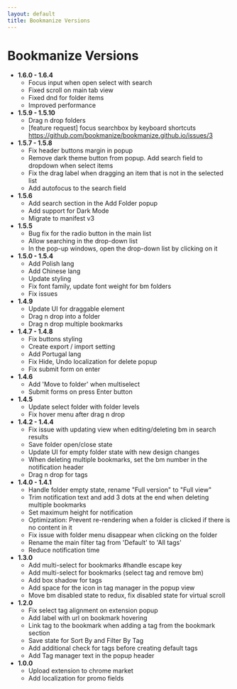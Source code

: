 ```yaml
---
layout: default
title: Bookmanize Versions
---
```


# Bookmanize Versions
- **1.6.0 - 1.6.4**
    - Focus input when open select with search
    - Fixed scroll on main tab view
    - Fixed dnd for folder items   
    - Improved performance
- **1.5.9 - 1.5.10**
    - Drag n drop folders
    - [feature request] focus searchbox by keyboard shortcuts https://github.com/bookmanize/bookmanize.github.io/issues/3
- **1.5.7 - 1.5.8**
    - Fix header buttons margin in popup
    - Remove dark theme button from popup. Add search field to dropdown when select items
    - Fix the drag label when dragging an item that is not in the selected list
    - Add autofocus to the search field
- **1.5.6**
    - Add search section in the Add Folder popup
    - Add support for Dark Mode
    - Migrate to manifest v3
- **1.5.5**
    - Bug fix for the radio button in the main list
    - Allow searching in the drop-down list 
    - In the pop-up windows, open the drop-down list by clicking on it
- **1.5.0 - 1.5.4**
    - Add Polish lang
    - Add Chinese lang
    - Update styling
    - Fix font family, update font weight for bm folders
    - Fix issues
- **1.4.9**
    - Update UI for draggable element 
    - Drag n drop into a folder
    - Drag n drop multiple bookmarks 
- **1.4.7 - 1.4.8**
    - Fix buttons styling
    - Create export / import setting
    - Add Portugal lang
    - Fix Hide, Undo localization for delete popup
    - Fix submit form on enter
 - **1.4.6**
    - Add 'Move to folder' when multiselect
    - Submit forms on press Enter button
 - **1.4.5**
    - Update select folder with folder levels
    - Fix hover menu after drag n drop
 - **1.4.2 - 1.4.4**
    - Fix issue with updating view when editing/deleting bm in search results
    - Save folder open/close state
    - Update UI for empty folder state with new design changes
    - When deleting multiple bookmarks, set the bm number in the notification header
    - Drag n drop for tags
 - **1.4.0 - 1.4.1**
    - Handle folder empty state, rename "Full version" to "Full view"
    - Trim notification text and add 3 dots at the end when deleting multiple bookmarks
    - Set maximum height for notification
    - Optimization: Prevent re-rendering when a folder is clicked if there is no content in it
    - Fix issue with folder menu disappear when clicking on the folder
    - Rename the main filter tag from 'Default' to 'All tags'
    - Reduce notification time
 - **1.3.0**
    - Add multi-select for bookmarks #handle escape key
    - Add multi-select for bookmarks (select tag and remove bm)
    - Add box shadow for tags
    - Add space for the icon in tag manager in the popup view
    - Move bm disabled state to redux, fix disabled state for virtual scroll
 - **1.2.0**
    - Fix select tag alignment on extension popup
    - Add label with url on bookmark hovering
    - Link tag to the bookmark when adding a tag from the bookmark section
    - Save state for Sort By and Filter By Tag
    - Add additional check for tags before creating default tags
    - Add Tag manager text in the popup header
 - **1.0.0**
    - Upload extension to chrome market
    - Add localization for promo fields

